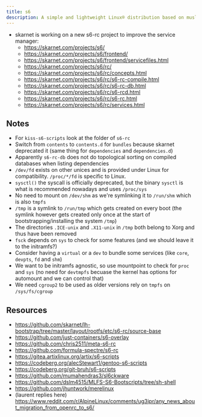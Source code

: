 ```yaml
---
title: s6
description: A simple and lightweight Linux® distribution based on musl libc and toybox
---
```


- skarnet is working on a new s6-rc project to improve the service manager:
  * https://skarnet.com/projects/s6/
  * https://skarnet.com/projects/s6/frontend/
  * https://skarnet.com/projects/s6/frontend/servicefiles.html
  * https://skarnet.com/projects/s6/rc/
  * https://skarnet.com/projects/s6/rc/concepts.html
  * https://skarnet.com/projects/s6/rc/s6-rc-compile.html
  * https://skarnet.com/projects/s6/rc/s6-rc-db.html
  * https://skarnet.com/projects/s6/rc/s6-rcd.html
  * https://skarnet.com/projects/s6/rc/s6-rc.html
  * https://skarnet.com/projects/s6/rc/services.html

## Notes
- For `kiss-s6-scripts` look at the folder of `s6-rc`
- Switch from `contents` to `contents.d` for `bundles` because skarnet deprecated it (same thing for `dependencies` and `dependencies.d`)
- Apparently `s6-rc-db` does not do topological sorting on compiled databases when listing dependencies
- `/dev/fd` exists on other unices and is provided under Linux for compatibility. `/proc/*/fd` is specific to Linux.
- `sysctl()` the syscall is officially deprecated, but the binary `sysctl` is what is recommended nowadays and uses `/proc/sys`
- No need to mount on `/dev/shm` as we're symlinking it to `/run/shm` which is also `tmpfs`
- `/tmp` is a symlink to `/run/tmp` which gets created on every boot (the symlink however gets created only once at the start of bootstrapping/installing the system `/tmp`)
- The directories `.ICE-unix` and `.X11-unix` in `/tmp` both belong to Xorg and thus have been removed
- `fsck` depends on `sys` to check for some features (and we should leave it to the initramfs?)
- Consider having a `virtual` or a `dev` to bundle some services (like `core`, `devpts`, `fd` and `shm`)
- We want to be initramfs agnostic, so use mountpoint to check for `proc` and `sys` (no need for `devtmpfs` becuase the kernel has options for automount and we can control that)
- We need `cgroup2` to be used as older versions rely on `tmpfs` on `/sys/fs/cgroup`

## Resources
- https://github.com/skarnet/lh-bootstrap/tree/master/layout/rootfs/etc/s6-rc/source-base
- https://github.com/just-containers/s6-overlay
- https://github.com/chris2511/meta-s6-rc
- https://github.com/formula-spectre/s6-rc
- https://gitea.artixlinux.org/artix/s6-scripts
- https://codeberg.org/alecStewart1/gentoo-s6-scripts
- https://codeberg.org/git-bruh/s6-scripts
- https://github.com/mumahendras3/sl6ckware
- https://github.com/dslm4515/MLFS-S6-Bootscripts/tree/sh-shell
- https://github.com/jhuntwork/merelinux
- (laurent replies here) https://www.reddit.com/r/AlpineLinux/comments/ug3ipr/any_news_about_migration_from_openrc_to_s6/
